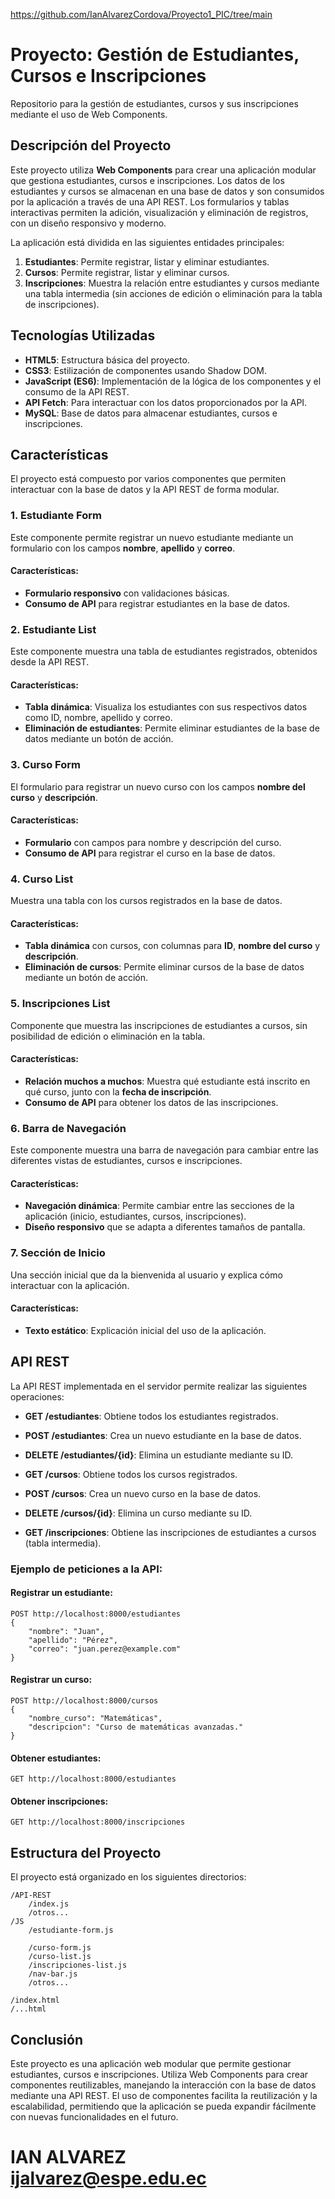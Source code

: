 https://github.com/IanAlvarezCordova/Proyecto1_PIC/tree/main
# Proyecto: Gestión de Estudiantes, Cursos e Inscripciones
Repositorio para la gestión de estudiantes, cursos y sus inscripciones mediante el uso de Web Components.

## Descripción del Proyecto
Este proyecto utiliza **Web Components** para crear una aplicación modular que gestiona estudiantes, cursos e inscripciones. Los datos de los estudiantes y cursos se almacenan en una base de datos y son consumidos por la aplicación a través de una API REST. Los formularios y tablas interactivas permiten la adición, visualización y eliminación de registros, con un diseño responsivo y moderno.

La aplicación está dividida en las siguientes entidades principales:
1. **Estudiantes**: Permite registrar, listar y eliminar estudiantes.
2. **Cursos**: Permite registrar, listar y eliminar cursos.
3. **Inscripciones**: Muestra la relación entre estudiantes y cursos mediante una tabla intermedia (sin acciones de edición o eliminación para la tabla de inscripciones).

## Tecnologías Utilizadas
- **HTML5**: Estructura básica del proyecto.
- **CSS3**: Estilización de componentes usando Shadow DOM.
- **JavaScript (ES6)**: Implementación de la lógica de los componentes y el consumo de la API REST.
- **API Fetch**: Para interactuar con los datos proporcionados por la API.
- **MySQL**: Base de datos para almacenar estudiantes, cursos e inscripciones.

## Características
El proyecto está compuesto por varios componentes que permiten interactuar con la base de datos y la API REST de forma modular.

### 1. **Estudiante Form**
Este componente permite registrar un nuevo estudiante mediante un formulario con los campos **nombre**, **apellido** y **correo**.

#### Características:
- **Formulario responsivo** con validaciones básicas.
- **Consumo de API** para registrar estudiantes en la base de datos.

### 2. **Estudiante List**
Este componente muestra una tabla de estudiantes registrados, obtenidos desde la API REST.

#### Características:
- **Tabla dinámica**: Visualiza los estudiantes con sus respectivos datos como ID, nombre, apellido y correo.
- **Eliminación de estudiantes**: Permite eliminar estudiantes de la base de datos mediante un botón de acción.

### 3. **Curso Form**
El formulario para registrar un nuevo curso con los campos **nombre del curso** y **descripción**.

#### Características:
- **Formulario** con campos para nombre y descripción del curso.
- **Consumo de API** para registrar el curso en la base de datos.

### 4. **Curso List**
Muestra una tabla con los cursos registrados en la base de datos.

#### Características:
- **Tabla dinámica** con cursos, con columnas para **ID**, **nombre del curso** y **descripción**.
- **Eliminación de cursos**: Permite eliminar cursos de la base de datos mediante un botón de acción.

### 5. **Inscripciones List**
Componente que muestra las inscripciones de estudiantes a cursos, sin posibilidad de edición o eliminación en la tabla.

#### Características:
- **Relación muchos a muchos**: Muestra qué estudiante está inscrito en qué curso, junto con la **fecha de inscripción**.
- **Consumo de API** para obtener los datos de las inscripciones.

### 6. **Barra de Navegación**
Este componente muestra una barra de navegación para cambiar entre las diferentes vistas de estudiantes, cursos e inscripciones.

#### Características:
- **Navegación dinámica**: Permite cambiar entre las secciones de la aplicación (inicio, estudiantes, cursos, inscripciones).
- **Diseño responsivo** que se adapta a diferentes tamaños de pantalla.

### 7. **Sección de Inicio**
Una sección inicial que da la bienvenida al usuario y explica cómo interactuar con la aplicación.

#### Características:
- **Texto estático**: Explicación inicial del uso de la aplicación.

## API REST
La API REST implementada en el servidor permite realizar las siguientes operaciones:

- **GET /estudiantes**: Obtiene todos los estudiantes registrados.
- **POST /estudiantes**: Crea un nuevo estudiante en la base de datos.
- **DELETE /estudiantes/{id}**: Elimina un estudiante mediante su ID.

- **GET /cursos**: Obtiene todos los cursos registrados.
- **POST /cursos**: Crea un nuevo curso en la base de datos.
- **DELETE /cursos/{id}**: Elimina un curso mediante su ID.

- **GET /inscripciones**: Obtiene las inscripciones de estudiantes a cursos (tabla intermedia).

### Ejemplo de peticiones a la API:
#### Registrar un estudiante:
```
POST http://localhost:8000/estudiantes
{
    "nombre": "Juan",
    "apellido": "Pérez",
    "correo": "juan.perez@example.com"
}
```

#### Registrar un curso:
```
POST http://localhost:8000/cursos
{
    "nombre_curso": "Matemáticas",
    "descripcion": "Curso de matemáticas avanzadas."
}
```

#### Obtener estudiantes:
```
GET http://localhost:8000/estudiantes
```

#### Obtener inscripciones:
```
GET http://localhost:8000/inscripciones
```

## Estructura del Proyecto
El proyecto está organizado en los siguientes directorios:

```
/API-REST
    /index.js
    /otros...
/JS
    /estudiante-form.js
    
    /curso-form.js
    /curso-list.js
    /inscripciones-list.js
    /nav-bar.js
    /otros...

/index.html
/...html

```

## Conclusión
Este proyecto es una aplicación web modular que permite gestionar estudiantes, cursos e inscripciones. Utiliza Web Components para crear componentes reutilizables, manejando la interacción con la base de datos mediante una API REST. El uso de componentes facilita la reutilización y la escalabilidad, permitiendo que la aplicación se pueda expandir fácilmente con nuevas funcionalidades en el futuro.

# IAN ALVAREZ ijalvarez@espe.edu.ec

